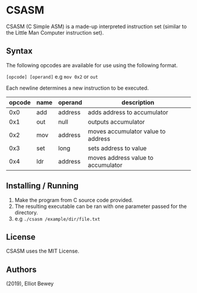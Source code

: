 
# CSASM

CSASM (C Simple ASM) is a made-up interpreted instruction set (similar to the Little Man Computer instruction set).

## Syntax

The following opcodes are available for use using the following format.

`[opcode] [operand]` e.g `mov 0x2` or `out`

Each newline determines a new instruction to be executed.

| opcode | name | operand | description                        |
|--------|------|---------|------------------------------------|
| 0x0    | add  | address | adds address to accumulator        |
| 0x1    | out  | null    | outputs accumulator                |
| 0x2    | mov  | address | moves accumulator value to address |
| 0x3    | set  | long    | sets address to value              |
| 0x4    | ldr  | address | moves address value to accumulator |

## Installing / Running

1. Make the program from C source code provided.
2. The resulting executable can be ran with one parameter passed for the directory.
3. e.g `./csasm /example/dir/file.txt`

## License

CSASM uses the MIT License.

## Authors

(2019), Elliot Bewey
